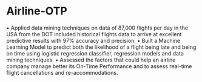 # Airline-OTP
• Applied data mining techniques on data of 87,000 flights per day in the USA from the DOT included historical flights data to arrive at excellent predictive results with 97% accuracy and precision. • Built a Machine Learning Model to predict both the likelihood of a flight being late and being on time using logistic regression classifier, regression models and data mining techniques. • Assessed the factors that could help an airline company manage better its On-Time Performance and to assess real-time flight cancellations and re-accommodations.
